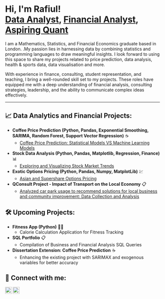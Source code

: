 <h1>Hi, I'm Rafiul! <br/><a href="https://github.com/rafi-1110">Data Analyst</a>, <a href="https://www.linkedin.com/in/rafiul-islam-5ba7b6155">Financial Analyst</a>, <a href="https://github.com/rafi-1110/exotic-options-pricing">Aspiring Quant</a></h1>

I am a Mathematics, Statistics, and Financial Economics graduate based in London.  .My passion lies in harnessing data by combining statistics and programming languages to draw meaningful insights. I look forward to using this space to share my projects related to price prediction, data analysis, health & sports data, data visualisation and more.

With experience in finance, consulting, student representation, and teaching, I bring a well-rounded skill set to my projects. These roles have equipped me with a deep understanding of financial analysis, consulting strategies, leadership, and the ability to communicate complex ideas effectively.

---

<h2>📈 Data Analytics and Financial Projects:</h2>

- <b>Coffee Price Prediction (Python, Pandas, Exponential Smoothing, SARIMA, Random Forest, Support Vector Regression)</b> ☕
  - [Coffee Price Prediction: Statistical Models VS Machine Learning Models](https://github.com/[your-username]/coffee-price-prediction)
- <b>Stock Data Analysis (Python, Pandas, Matplotlib, Regression, Finance)</b> 📊
  - [Exploring and Visualizing Stock Market Trends](https://github.com/[your-username]/stock-data-analysis)
- <b>Exotic Options Pricing (Python, Pandas, Numpy, MatplotLib)</b> 💹
  - [Asian and Supershare Options Pricing](https://github.com/rafi-1110/exotic-options-pricing)
- <b>QConsult Project - Impact of Transport on the Local Economy</b> 📋
  - [Analyzed car park usage to recommend solutions for local business and community improvement: Data Collection and Analysis](https://github.com/rafi-1110/qconsult-project-report)


<h2>🛠️ Upcoming Projects:</h2>

- <b>Fitness App (Python)</b> 🏋️‍♂️
  - Calorie Calculation Application for Fitness Tracking
- <b>SQL Portfolio</b> 📋
  - Compilation of Business and Financial Analysis SQL Queries
- <b>Dissertation Extension: Coffee Price Prediction</b> ☕
  - Enhancing the existing project with SARIMAX and exogenous variables for better accuracy

<h2>👔 Connect with me:</h2>

[<img align="left" alt="Rafiul | LinkedIn" width="22px" src="https://cdn.jsdelivr.net/npm/simple-icons@v3/icons/linkedin.svg" />][linkedin]
[<img align="left" alt="Rafiul | GitHub" width="22px" src="https://cdn.jsdelivr.net/npm/simple-icons@v3/icons/github.svg" />][github]

[linkedin]: https://linkedin.com/in/rafiul-islam-5ba7b6155
[github]: https://github.com/rafi-1110
<!--
**[your-username]/[your-username]** is a ✨ _special_ ✨ repository because its `README.md` (this file) appears on your GitHub profile.
-->
